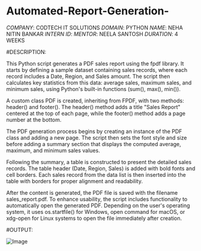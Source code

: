 # Automated-Report-Generation-
*COMPANY*: CODTECH IT SOLUTIONS 
*DOMAIN*: PYTHON 
*NAME*: NEHA NITIN BANKAR 
*INTERN ID*: 
*MENTOR*: NEELA SANTOSH
*DURATION*: 4 WEEKS 

#DESCRIPTION:

This Python script generates a PDF sales report using the fpdf library. It starts by defining a sample dataset containing sales records, where each record includes a Date, Region, and Sales amount. The script then calculates key statistics from this data: average sales, maximum sales, and minimum sales, using Python's built-in functions (sum(), max(), min()).

A custom class PDF is created, inheriting from FPDF, with two methods: header() and footer(). The header() method adds a title "Sales Report" centered at the top of each page, while the footer() method adds a page number at the bottom.

The PDF generation process begins by creating an instance of the PDF class and adding a new page. The script then sets the font style and size before adding a summary section that displays the computed average, maximum, and minimum sales values.

Following the summary, a table is constructed to present the detailed sales records. The table header (Date, Region, Sales) is added with bold fonts and cell borders. Each sales record from the data list is then inserted into the table with borders for proper alignment and readability.

After the content is generated, the PDF file is saved with the filename sales_report.pdf. To enhance usability, the script includes functionality to automatically open the generated PDF. Depending on the user's operating system, it uses os.startfile() for Windows, open command for macOS, or xdg-open for Linux systems to open the file immediately after creation.

#OUTPUT:

![Image](https://github.com/user-attachments/assets/c024a39b-ce87-4af1-8306-e1bb9d4ddf57)




